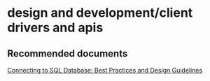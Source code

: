 <properties
	pageTitle="design and development/client drivers and apis"
	description="design and development/client drivers and apis"
	service="microsoft.sql"
	resource="servers"
	authors="aashu"
	displayOrder=""
	selfHelpType="generic"
	supportTopicIds="31980411"
	resourceTags=""
	productPesIds="13491"
	cloudEnvironments="public, MoonCake"
/>

# design and development/client drivers and apis

## **Recommended documents**
[Connecting to SQL Database: Best Practices and Design Guidelines](https://azure.microsoft.com/documentation/articles/sql-database-connect-central-recommendations/)
